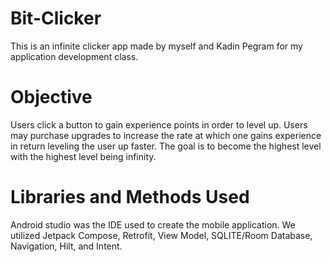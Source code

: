 # Bit-Clicker
This is an infinite clicker app made by myself and Kadin Pegram for my application development class.

# Objective
Users click a button to gain experience points in order to level up.  Users may purchase upgrades to increase the rate at which one gains experience in return leveling the user up faster.  The goal is to become the highest level with the highest level being infinity.  

# Libraries and Methods Used
Android studio was the IDE used to create the mobile application.  We utilized Jetpack Compose, Retrofit, View Model, SQLITE/Room Database, Navigation, Hilt, and Intent.
